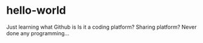 # hello-world
Just learning what Github is
Is it a coding platform? Sharing platform?
Never done any programming...
